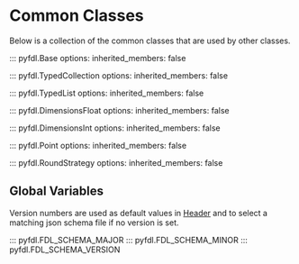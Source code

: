 # Common Classes

Below is a collection of the common classes that are used by other classes.

::: pyfdl.Base
    options:
        inherited_members: false

::: pyfdl.TypedCollection
    options:
        inherited_members: false

::: pyfdl.TypedList
    options:
        inherited_members: false

::: pyfdl.DimensionsFloat
    options:
        inherited_members: false

::: pyfdl.DimensionsInt
    options:
        inherited_members: false

::: pyfdl.Point
    options:
        inherited_members: false

::: pyfdl.RoundStrategy
    options:
        inherited_members: false

## Global Variables
Version numbers are used as default values in [Header](header.md) and to select a matching json schema file
if no version is set.

::: pyfdl.FDL_SCHEMA_MAJOR
::: pyfdl.FDL_SCHEMA_MINOR
::: pyfdl.FDL_SCHEMA_VERSION
